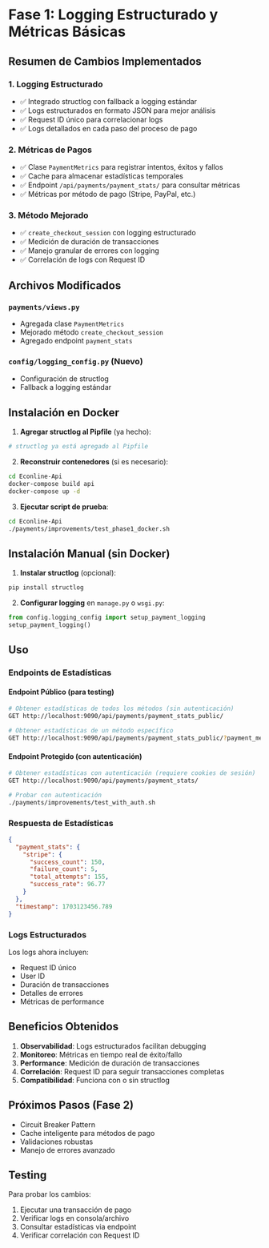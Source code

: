 # Fase 1: Logging Estructurado y Métricas Básicas

## Resumen de Cambios Implementados

### 1. **Logging Estructurado**
- ✅ Integrado structlog con fallback a logging estándar
- ✅ Logs estructurados en formato JSON para mejor análisis
- ✅ Request ID único para correlacionar logs
- ✅ Logs detallados en cada paso del proceso de pago

### 2. **Métricas de Pagos**
- ✅ Clase `PaymentMetrics` para registrar intentos, éxitos y fallos
- ✅ Cache para almacenar estadísticas temporales
- ✅ Endpoint `/api/payments/payment_stats/` para consultar métricas
- ✅ Métricas por método de pago (Stripe, PayPal, etc.)

### 3. **Método Mejorado**
- ✅ `create_checkout_session` con logging estructurado
- ✅ Medición de duración de transacciones
- ✅ Manejo granular de errores con logging
- ✅ Correlación de logs con Request ID

## Archivos Modificados

### `payments/views.py`
- Agregada clase `PaymentMetrics`
- Mejorado método `create_checkout_session`
- Agregado endpoint `payment_stats`

### `config/logging_config.py` (Nuevo)
- Configuración de structlog
- Fallback a logging estándar

## Instalación en Docker

1. **Agregar structlog al Pipfile** (ya hecho):
```bash
# structlog ya está agregado al Pipfile
```

2. **Reconstruir contenedores** (si es necesario):
```bash
cd Econline-Api
docker-compose build api
docker-compose up -d
```

3. **Ejecutar script de prueba**:
```bash
cd Econline-Api
./payments/improvements/test_phase1_docker.sh
```

## Instalación Manual (sin Docker)

1. **Instalar structlog** (opcional):
```bash
pip install structlog
```

2. **Configurar logging** en `manage.py` o `wsgi.py`:
```python
from config.logging_config import setup_payment_logging
setup_payment_logging()
```

## Uso

### Endpoints de Estadísticas

#### Endpoint Público (para testing)
```bash
# Obtener estadísticas de todos los métodos (sin autenticación)
GET http://localhost:9090/api/payments/payment_stats_public/

# Obtener estadísticas de un método específico
GET http://localhost:9090/api/payments/payment_stats_public/?payment_method=stripe
```

#### Endpoint Protegido (con autenticación)
```bash
# Obtener estadísticas con autenticación (requiere cookies de sesión)
GET http://localhost:9090/api/payments/payment_stats/

# Probar con autenticación
./payments/improvements/test_with_auth.sh
```

### Respuesta de Estadísticas
```json
{
  "payment_stats": {
    "stripe": {
      "success_count": 150,
      "failure_count": 5,
      "total_attempts": 155,
      "success_rate": 96.77
    }
  },
  "timestamp": 1703123456.789
}
```

### Logs Estructurados
Los logs ahora incluyen:
- Request ID único
- User ID
- Duración de transacciones
- Detalles de errores
- Métricas de performance

## Beneficios Obtenidos

1. **Observabilidad**: Logs estructurados facilitan debugging
2. **Monitoreo**: Métricas en tiempo real de éxito/fallo
3. **Performance**: Medición de duración de transacciones
4. **Correlación**: Request ID para seguir transacciones completas
5. **Compatibilidad**: Funciona con o sin structlog

## Próximos Pasos (Fase 2)

- Circuit Breaker Pattern
- Cache inteligente para métodos de pago
- Validaciones robustas
- Manejo de errores avanzado

## Testing

Para probar los cambios:

1. Ejecutar una transacción de pago
2. Verificar logs en consola/archivo
3. Consultar estadísticas via endpoint
4. Verificar correlación con Request ID 